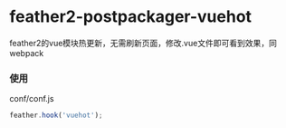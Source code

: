 # feather2-postpackager-vuehot

feather2的vue模块热更新，无需刷新页面，修改.vue文件即可看到效果，同webpack

### 使用

conf/conf.js

```js
feather.hook('vuehot');
```